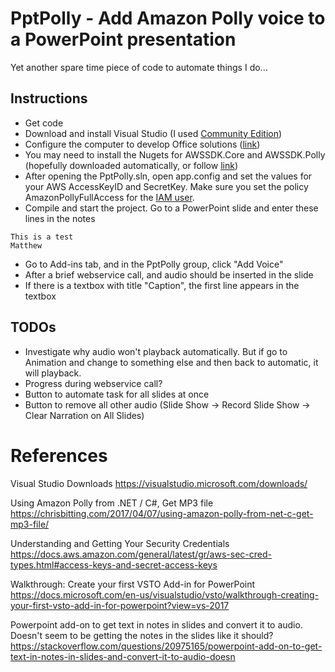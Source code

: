 # PptPolly - Add Amazon Polly voice to a PowerPoint presentation

Yet another spare time piece of code to automate things I do...

## Instructions

- Get code
- Download and install Visual Studio (I used <a href="https://visualstudio.microsoft.com/downloads/" target="_blank">Community Edition</a>)
- Configure the computer to develop Office solutions (<a href="https://docs.microsoft.com/en-us/visualstudio/vsto/configuring-a-computer-to-develop-office-solutions?view=vs-2017" target="_blank">link</a>)
- You may need to install the Nugets for AWSSDK.Core and AWSSDK.Polly (hopefully downloaded automatically, or follow <a href="https://chrisbitting.com/2017/04/07/using-amazon-polly-from-net-c-get-mp3-file/" target="_blank">link</a>)
- After opening the PptPolly.sln, open app.config and set the values for your AWS AccessKeyID and SecretKey. Make sure you set the policy AmazonPollyFullAccess for the <a href="https://console.aws.amazon.com/iam/home?#" target="_blank">IAM user</a>.
- Compile and start the project. Go to a PowerPoint slide and enter these lines in the notes
```
This is a test
Matthew
```
- Go to Add-ins tab, and in the PptPolly group, click "Add Voice"
- After a brief webservice call, and audio should be inserted in the slide
- If there is a textbox with title "Caption", the first line appears in the textbox

## TODOs
- Investigate why audio won't playback automatically. But if go to Animation and change to something else and then back to automatic, it will playback.
- Progress during webservice call?
- Button to automate task for all slides at once
- Button to remove all other audio (Slide Show -> Record Slide Show -> Clear Narration on All Slides)

# References

Visual Studio Downloads
https://visualstudio.microsoft.com/downloads/

Using Amazon Polly from .NET / C#, Get MP3 file
https://chrisbitting.com/2017/04/07/using-amazon-polly-from-net-c-get-mp3-file/

Understanding and Getting Your Security Credentials
https://docs.aws.amazon.com/general/latest/gr/aws-sec-cred-types.html#access-keys-and-secret-access-keys

Walkthrough: Create your first VSTO Add-in for PowerPoint
https://docs.microsoft.com/en-us/visualstudio/vsto/walkthrough-creating-your-first-vsto-add-in-for-powerpoint?view=vs-2017

Powerpoint add-on to get text in notes in slides and convert it to audio. Doesn't seem to be getting the notes in the slides like it should?
https://stackoverflow.com/questions/20975165/powerpoint-add-on-to-get-text-in-notes-in-slides-and-convert-it-to-audio-doesn

